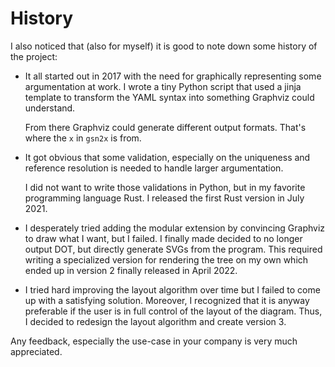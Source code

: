 
# History

I also noticed that (also for myself) it is good to note down some history of the project:

- It all started out in 2017 with the need for graphically representing some argumentation at work.
  I wrote a tiny Python script that used a jinja template to transform the YAML syntax
  into something Graphviz could understand.

  From there Graphviz could generate different output formats. That's where the `x` in `gsn2x` is from.

- It got obvious that some validation, especially on the uniqueness and reference resolution is needed
  to handle larger argumentation.
  
  I did not want to write those validations in Python, but in my favorite programming language Rust.
  I released the first Rust version in July 2021.
  
- I desperately tried adding the modular extension by convincing Graphviz to draw what I want, but I failed.
  I finally made decided to no longer output DOT, but directly generate SVGs from the program.
  This required writing a specialized version for rendering the tree on my own which ended up in version 2 
  finally released in April 2022.

- I tried hard improving the layout algorithm over time but I failed to come up with a satisfying solution.
  Moreover, I recognized that it is anyway preferable if the user is in full control of the layout of the diagram.
  Thus, I decided to redesign the layout algorithm and create version 3.

Any feedback, especially the use-case in your company is very much appreciated.


